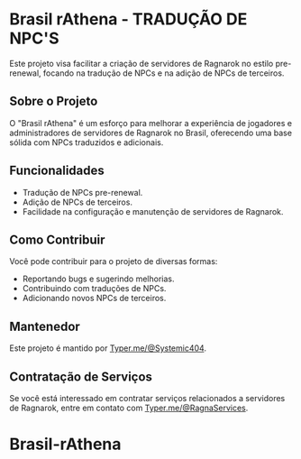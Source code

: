 # Brasil rAthena - TRADUÇÃO DE NPC'S

Este projeto visa facilitar a criação de servidores de Ragnarok no estilo pre-renewal, focando na tradução de NPCs e na adição de NPCs de terceiros.

## Sobre o Projeto

O "Brasil rAthena" é um esforço para melhorar a experiência de jogadores e administradores de servidores de Ragnarok no Brasil, oferecendo uma base sólida com NPCs traduzidos e adicionais.

## Funcionalidades

- Tradução de NPCs pre-renewal.
- Adição de NPCs de terceiros.
- Facilidade na configuração e manutenção de servidores de Ragnarok.

## Como Contribuir

Você pode contribuir para o projeto de diversas formas:
- Reportando bugs e sugerindo melhorias.
- Contribuindo com traduções de NPCs.
- Adicionando novos NPCs de terceiros.

## Mantenedor

Este projeto é mantido por [Typer.me/@Systemic404](https://typer.me/@Systemic404).

## Contratação de Serviços

Se você está interessado em contratar serviços relacionados a servidores de Ragnarok, entre em contato com [Typer.me/@RagnaServices](https://typer.me/@RagnaServices).
# Brasil-rAthena
